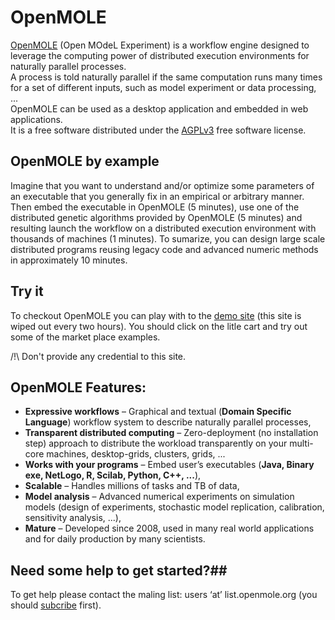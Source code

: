 OpenMOLE
========

[OpenMOLE](http://www.openmole.org) (Open MOdeL Experiment) is a workflow engine designed to leverage the computing power of distributed execution environments for naturally parallel processes.  
A process is told naturally parallel if the same computation runs many times for a set of different inputs, such as model experiment or data processing, ...  
OpenMOLE can be used as a desktop application and embedded in web applications.  
It is a free software distributed under the [AGPLv3](http://www.gnu.org/licenses/agpl.html) free software license.  

## OpenMOLE by example ##

Imagine that you want to understand and/or optimize some parameters of an executable that you generally fix in an empirical or arbitrary manner. Then embed the executable in OpenMOLE (5 minutes), use one of the distributed genetic algorithms provided by OpenMOLE (5 minutes) and resulting launch the workflow on a distributed execution environment with thousands of machines (1 minutes). To sumarize, you can design large scale distributed programs reusing legacy code and advanced numeric methods in approximately 10 minutes.

## Try it ##

To checkout OpenMOLE you can play with to the [demo site](http://demo.openmole.org) (this site is wiped out every two hours). You should click on the litle cart and try out some of the market place examples.

/!\ Don't provide any credential to this site.

## OpenMOLE Features: ##

  - **Expressive workflows** – Graphical and textual (**Domain Specific Language**) workflow system to describe naturally parallel processes,  
  - **Transparent distributed computing** – Zero-deployment (no installation step) approach to distribute the workload transparently on your multi-core machines, desktop-grids, clusters, grids, ...  
  - **Works with your programs** – Embed user’s executables (**Java, Binary exe, NetLogo, R, Scilab, Python, C++, ...**),  
  - **Scalable** – Handles millions of tasks and TB of data,  
  - **Model analysis** – Advanced numerical experiments on simulation models (design of experiments, stochastic model replication, calibration, sensitivity analysis, ...),  
  - **Mature** – Developed since 2008, used in many real world applications and for daily production by many scientists.  


## Need some help to get started?##
To get help please contact the maling list: users ‘at’ list.openmole.org (you should [subcribe](http://fedex.iscpif.fr/mailman/listinfo/openmole-users) first).
